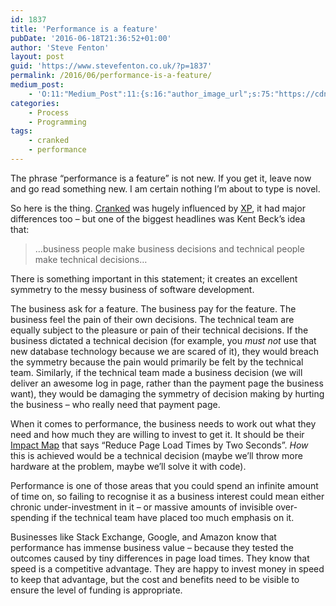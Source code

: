 ```yaml
---
id: 1837
title: 'Performance is a feature'
pubDate: '2016-06-18T21:36:52+01:00'
author: 'Steve Fenton'
layout: post
guid: 'https://www.stevefenton.co.uk/?p=1837'
permalink: /2016/06/performance-is-a-feature/
medium_post:
    - 'O:11:"Medium_Post":11:{s:16:"author_image_url";s:75:"https://cdn-images-1.medium.com/fit/c/400/400/1*eXkhfEuF41g5W_xnc_ydLA.jpeg";s:10:"author_url";s:38:"https://medium.com/@steve.fenton.co.uk";s:11:"byline_name";N;s:12:"byline_email";N;s:10:"cross_link";s:3:"yes";s:2:"id";s:12:"7941dfe1f9e1";s:21:"follower_notification";s:3:"yes";s:7:"license";s:19:"all-rights-reserved";s:14:"publication_id";s:2:"-1";s:6:"status";s:5:"draft";s:3:"url";s:51:"https://medium.com/@steve.fenton.co.uk/7941dfe1f9e1";}'
categories:
    - Process
    - Programming
tags:
    - cranked
    - performance
---
```


The phrase “performance is a feature” is not new. If you get it, leave now and go read something new. I am certain nothing I’m about to type is novel.

So here is the thing. [Cranked](https://www.stevefenton.co.uk/publications/cranked/) was hugely influenced by [XP](https://www.amazon.co.uk/Extreme-Programming-Explained-Embrace-Change/dp/0201616416), it had major differences too – but one of the biggest headlines was Kent Beck’s idea that:

> …business people make business decisions and technical people make technical decisions…

There is something important in this statement; it creates an excellent symmetry to the messy business of software development.

The business ask for a feature. The business pay for the feature. The business feel the pain of their own decisions. The technical team are equally subject to the pleasure or pain of their technical decisions. If the business dictated a technical decision (for example, you *must not* use that new database technology because we are scared of it), they would breach the symmetry because the pain would primarily be felt by the technical team. Similarly, if the technical team made a business decision (we will deliver an awesome log in page, rather than the payment page the business want), they would be damaging the symmetry of decision making by hurting the business – who really need that payment page.

When it comes to performance, the business needs to work out what they need and how much they are willing to invest to get it. It should be their [Impact Map](https://www.impactmapping.org/) that says “Reduce Page Load Times by Two Seconds”. *How* this is achieved would be a technical decision (maybe we’ll throw more hardware at the problem, maybe we’ll solve it with code).

Performance is one of those areas that you could spend an infinite amount of time on, so failing to recognise it as a business interest could mean either chronic under-investment in it – or massive amounts of invisible over-spending if the technical team have placed too much emphasis on it.

Businesses like Stack Exchange, Google, and Amazon know that performance has immense business value – because they tested the outcomes caused by tiny differences in page load times. They know that speed is a competitive advantage. They are happy to invest money in speed to keep that advantage, but the cost and benefits need to be visible to ensure the level of funding is appropriate.